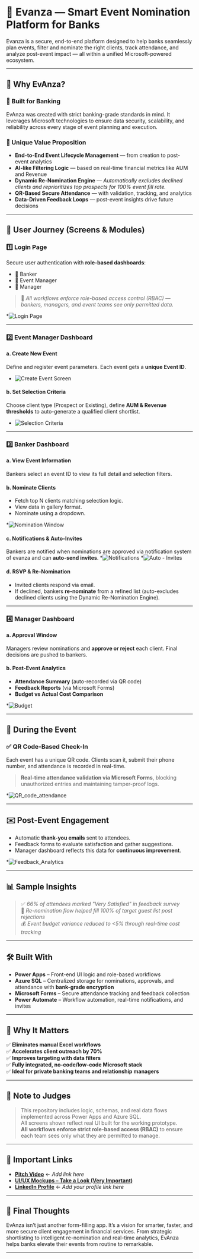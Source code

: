 # 🌟 Evanza — Smart Event Nomination Platform for Banks

Evanza is a secure, end-to-end platform designed to help banks seamlessly plan events, filter and nominate the right clients, track attendance, and analyze post-event impact — all within a unified Microsoft-powered ecosystem.

---

## 🚀 Why EvAnza?

### 🔹 Built for Banking
EvAnza was created with strict banking-grade standards in mind. It leverages Microsoft technologies to ensure data security, scalability, and reliability across every stage of event planning and execution.

### 🔹 Unique Value Proposition
- **End-to-End Event Lifecycle Management** — from creation to post-event analytics
- **AI-like Filtering Logic** — based on real-time financial metrics like AUM and Revenue
- **Dynamic Re-Nomination Engine** — *Automatically excludes declined clients and reprioritizes top prospects for 100% event fill rate.*
- **QR-Based Secure Attendance** — with validation, tracking, and analytics
- **Data-Driven Feedback Loops** — post-event insights drive future decisions

---

## 🎯 User Journey (Screens & Modules)

### 1️⃣ Login Page
Secure user authentication with **role-based dashboards**:
- 👤 Banker
- 📅 Event Manager
- 👔 Manager

> 🔐 *All workflows enforce role-based access control (RBAC) — bankers, managers, and event teams see only permitted data.*

*![Login Page](Login_img.png)



---

### 2️⃣ Event Manager Dashboard

#### a. **Create New Event**
Define and register event parameters. Each event gets a **unique Event ID**.

* ![Create Event Screen](Create_event.png)

#### b. **Set Selection Criteria**
Choose client type (Prospect or Existing), define **AUM & Revenue thresholds** to auto-generate a qualified client shortlist.

* ![Selection Criteria](selection_criteria.png)

---

### 3️⃣ Banker Dashboard

#### a. **View Event Information**
Bankers select an event ID to view its full detail and selection filters.

#### b. **Nominate Clients**
- Fetch top N clients matching selection logic.
- View data in gallery format.
- Nominate using a dropdown.

*![Nomination Window](Nomination_window.png)

#### c. **Notifications & Auto-Invites**
Bankers are notified when nominations are approved  via notification system of evanza and can **auto-send invites**.
*![Notifications](notifications.png)
*![Auto - Invites](auto_invite.png)


#### d. **RSVP & Re-Nomination**
- Invited clients respond via email.
- If declined, bankers **re-nominate** from a refined list (auto-excludes declined clients using the Dynamic Re-Nomination Engine).

---

### 4️⃣ Manager Dashboard

#### a. **Approval Window**
Managers review nominations and **approve or reject** each client. Final decisions are pushed to bankers.

#### b. **Post-Event Analytics**
- **Attendance Summary** (auto-recorded via QR code)
- **Feedback Reports** (via Microsoft Forms)
- **Budget vs Actual Cost Comparison**

*![Budget](Budget.png)

---

## 📲 During the Event

### ✅ QR Code-Based Check-In
Each event has a unique QR code. Clients scan it, submit their phone number, and attendance is recorded in real-time.

> **Real-time attendance validation via Microsoft Forms**, blocking unauthorized entries and maintaining tamper-proof logs.

*![QR_code_attendance](QR_code_attendance.png)

---

## ✉️ Post-Event Engagement

- Automatic **thank-you emails** sent to attendees.
- Feedback forms to evaluate satisfaction and gather suggestions.
- Manager dashboard reflects this data for **continuous improvement**.

*![Feedback_Analytics](Feedback_analytics.png)

---

## 📊 Sample Insights

> ✅ *66% of attendees marked "Very Satisfied" in feedback survey*  
> 🔄 *Re-nomination flow helped fill 100% of target guest list post rejections*  
> 💰 *Event budget variance reduced to <5% through real-time cost tracking*

---

## 🛠️ Built With

- **Power Apps** – Front-end UI logic and role-based workflows
- **Azure SQL** – Centralized storage for nominations, approvals, and attendance with **bank-grade encryption**
- **Microsoft Forms** – Secure attendance tracking and feedback collection
- **Power Automate** – Workflow automation, real-time notifications, and invites

---

## 🧠 Why It Matters

✅ **Eliminates manual Excel workflows**  
✅ **Accelerates client outreach by 70%**  
✅ **Improves targeting with data filters**  
✅ **Fully integrated, no-code/low-code Microsoft stack**  
✅ **Ideal for private banking teams and relationship managers**

---

## 📌 Note to Judges

> This repository includes logic, schemas, and real data flows implemented across Power Apps and Azure SQL.  
> All screens shown reflect real UI built for the working prototype.  
> **All workflows enforce strict role-based access (RBAC)** to ensure each team sees only what they are permitted to manage.

---

## 🔗 Important Links

- **[Pitch Video]()** ← _Add link here_
- **[UI/UX Mockups – Take a Look (Very Important)](Bank%20Of%20Singapore%60%20(1).pptx)**
- **[LinkedIn Profile](https://www.linkedin.com/in/astha-pipania-b91129281/)** ← _Add your profile link here_


---

## 🏁 Final Thoughts

EvAnza isn’t just another form-filling app. It’s a vision for smarter, faster, and more secure client engagement in financial services. From strategic shortlisting to intelligent re-nomination and real-time analytics, EvAnza helps banks elevate their events from routine to remarkable.

---
